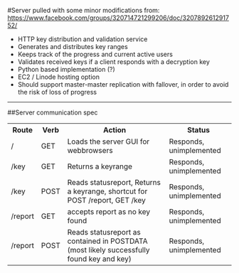 #Server
pulled with some minor modifications from: https://www.facebook.com/groups/320714721299206/doc/320789261291752/

 *  HTTP key distribution and validation service
 *  Generates and distributes key ranges
 *  Keeps track of the progress and current active users
 *  Validates received keys if a client responds with a decryption key
 *  Python based implementation (?)
 *  EC2 / Linode hosting option
 *  Should support master-master replication with fallover, in order to avoid the risk of loss of progress

 ---
 ##Server communication spec


 <table>
  <tr>
	<th>Route</th>
	<th>Verb</th>
	<th>Action</th>
	<th>Status</th>
 </tr>
  <tr>
    <td>/</td>
    <td>GET</td>
    <td>Loads the server GUI for webbrowsers</td>
    <td>Responds, unimplemented</td>
  </tr>
  <tr>
    <td>/key</td>
    <td>GET</td>
    <td>Returns a keyrange</td>
    <td>Responds, unimplemented</td>
  </tr>
  <tr>
    <td>/key</td>
    <td>POST</td>
    <td>Reads statusreport, Returns a keyrange, shortcut for POST /report, GET /key </td>
    <td>Responds, unimplemented</td>
  </tr>
  <tr>
    <td>/report</td>
    <td>GET</td>
    <td>accepts report as no key found</td>
    <td>Responds, unimplemented</td>
  </tr>
  <tr>
    <td>/report</td>
    <td>POST</td>
    <td>Reads statusreport as contained in POSTDATA (most likely successfully found key and key)</td>
    <td>Responds, unimplemented</td>
  </tr>
 </table>
